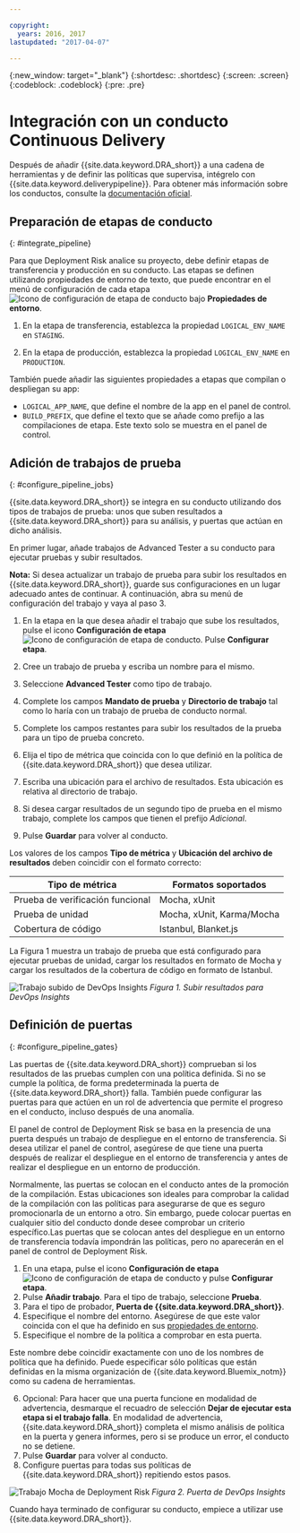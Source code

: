 ```yaml
---

copyright:
  years: 2016, 2017
lastupdated: "2017-04-07"

---
```


{:new_window: target="_blank"}
{:shortdesc: .shortdesc}
{:screen: .screen}
{:codeblock: .codeblock}
{:pre: .pre}

# Integración con un conducto Continuous Delivery

Después de añadir {{site.data.keyword.DRA_short}} a una cadena de herramientas y de definir las políticas que supervisa, intégrelo con {{site.data.keyword.deliverypipeline}}. Para obtener más información sobre los conductos, consulte la [documentación oficial](/docs/services/ContinuousDelivery/pipeline_working.html). 

## Preparación de etapas de conducto
{: #integrate_pipeline}

Para que Deployment Risk analice su proyecto, debe definir etapas de transferencia y producción en su conducto. Las etapas se definen utilizando propiedades de entorno de texto, que puede encontrar en el menú de configuración de cada etapa ![Icono de configuración de etapa de conducto](images/pipeline-stage-configuration-icon.png) bajo **Propiedades de entorno**. 

1. En la etapa de transferencia, establezca la propiedad `LOGICAL_ENV_NAME` en `STAGING`. 

2. En la etapa de producción, establezca la propiedad `LOGICAL_ENV_NAME` en `PRODUCTION`. 

También puede añadir las siguientes propiedades a etapas que compilan o despliegan su app: 

* `LOGICAL_APP_NAME`, que define el nombre de la app en el panel de control. 
* `BUILD_PREFIX`, que define el texto que se añade como prefijo a las compilaciones de etapa. Este texto solo se muestra en el panel de control.  

## Adición de trabajos de prueba
{: #configure_pipeline_jobs}

{{site.data.keyword.DRA_short}} se integra en su conducto utilizando dos tipos de trabajos de prueba: unos que suben resultados a {{site.data.keyword.DRA_short}} para su análisis, y puertas que actúan en dicho análisis.  

En primer lugar, añade trabajos de Advanced Tester a su conducto para ejecutar pruebas y subir resultados.  

**Nota:** Si desea actualizar un trabajo de prueba para subir los resultados en {{site.data.keyword.DRA_short}}, guarde sus configuraciones en un lugar adecuado antes de continuar. 
A continuación, abra su menú de configuración del trabajo y vaya al paso 3.  

1. En la etapa en la que desea añadir el trabajo que sube los resultados, pulse el icono **Configuración de etapa** ![Icono de configuración de etapa de conducto](images/pipeline-stage-configuration-icon.png). Pulse **Configurar etapa**.
2. Cree un trabajo de prueba y escriba un nombre para el mismo.  
3. Seleccione **Advanced Tester** como tipo de trabajo.  
4. Complete los campos **Mandato de prueba** y **Directorio de trabajo** tal como lo haría con un trabajo de prueba de conducto normal.  
5. Complete los campos restantes para subir los resultados de la prueba para un tipo de prueba concreto.  

 1. Elija el tipo de métrica que coincida con lo que definió en la política de {{site.data.keyword.DRA_short}} que desea utilizar.
 2. Escriba una ubicación para el archivo de resultados. Esta ubicación es relativa al directorio de trabajo. 

6. Si desea cargar resultados de un segundo tipo de prueba en el mismo trabajo, complete los campos que tienen el prefijo *Adicional*.
7. Pulse **Guardar** para volver al conducto.

Los valores de los campos **Tipo de métrica** y **Ubicación del archivo de resultados** deben coincidir con el formato correcto:

<table><thead>
<tr>
<th>Tipo de métrica</th>
<th>Formatos soportados</th>
</tr>
</thead><tbody>
<tr>
<td>Prueba de verificación funcional</td>
<td>Mocha, xUnit</td>
</tr>
<tr>
<td>Prueba de unidad</td>
<td>Mocha, xUnit, Karma/Mocha</td>
</tr>
<tr>
<td>Cobertura de código</td>
<td>Istanbul, Blanket.js</td>
</tr>
</tbody></table>

La Figura 1 muestra un trabajo de prueba que está configurado para ejecutar pruebas de unidad, cargar los resultados en formato de Mocha y cargar los resultados de la cobertura de código en formato de Istanbul.

![Trabajo subido de DevOps Insights](images/insights_upload_job.png)
*Figura 1. Subir resultados para DevOps Insights*

## Definición de puertas
{: #configure_pipeline_gates}

Las puertas de {{site.data.keyword.DRA_short}} comprueban si los resultados de las pruebas cumplen con una política definida. Si no se cumple la política, de forma predeterminada la puerta de {{site.data.keyword.DRA_short}} falla. También puede configurar las puertas para que actúen en un rol de advertencia que permite el progreso en el conducto, incluso después de una anomalía. 

El panel de control de Deployment Risk se basa en la presencia de una puerta después un trabajo de despliegue en el entorno de transferencia. Si desea utilizar el panel de control, asegúrese de que tiene una puerta después de realizar el despliegue en el entorno de transferencia y antes de realizar el despliegue en un entorno de producción. 

Normalmente, las puertas se colocan en el conducto antes de la promoción de la compilación. Estas ubicaciones son ideales para comprobar la calidad de la compilación con las políticas para asegurarse de que es seguro promocionarla de un entorno a otro. Sin embargo, puede colocar puertas en cualquier sitio del conducto donde desee comprobar un criterio específico.Las puertas que se colocan antes del despliegue en un entorno de transferencia todavía impondrán las políticas, pero no aparecerán en el panel de control de Deployment Risk. 

1. En una etapa, pulse el icono **Configuración de etapa** ![Icono de configuración de etapa de conducto](images/pipeline-stage-configuration-icon.png) y pulse **Configurar etapa**.
2. Pulse **Añadir trabajo**. Para el tipo de trabajo, seleccione **Prueba**.
3. Para el tipo de probador, **Puerta de {{site.data.keyword.DRA_short}}**.
4. Especifique el nombre del entorno. Asegúrese de que este valor coincida con el que ha definido en sus [propiedades de entorno](#toolchain_pipeline_props).
5. Especifique el nombre de la política a comprobar en esta puerta.

 Este nombre debe coincidir exactamente con uno de los nombres de política que ha definido. Puede especificar sólo políticas que están definidas en la misma organización de {{site.data.keyword.Bluemix_notm}} como su cadena de herramientas.

6. Opcional: Para hacer que una puerta funcione en modalidad de advertencia, desmarque el recuadro de selección **Dejar de ejecutar esta etapa si el trabajo falla**. En modalidad de advertencia, {{site.data.keyword.DRA_short}} completa el mismo análisis de política en la puerta y genera informes, pero si se produce un error, el conducto no se detiene.
7. Pulse **Guardar** para volver al conducto.
8. Configure puertas para todas sus políticas de {{site.data.keyword.DRA_short}} repitiendo estos pasos.

![Trabajo Mocha de Deployment Risk](images/insights_gate_job.png)
*Figura 2. Puerta de DevOps Insights*

Cuando haya terminado de configurar su conducto, empiece a utilizar use {{site.data.keyword.DRA_short}}.  
